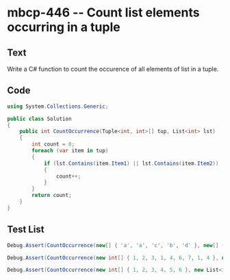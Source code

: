 # mbcp-446 -- Count list elements occurring in a tuple

## Text

Write a C# function to count the occurence of all elements of list in a tuple.

## Code

```csharp
using System.Collections.Generic;

public class Solution
{
    public int CountOccurrence(Tuple<int, int>[] tup, List<int> lst)
    {
        int count = 0;
        foreach (var item in tup)
        {
            if (lst.Contains(item.Item1) || lst.Contains(item.Item2))
            {
                count++;
            }
        }
        return count;
    }
}
```

## Test List

```csharp
Debug.Assert(CountOccurrence(new[] { 'a', 'a', 'c', 'b', 'd' }, new[] { 'a', 'b' }) == 3);
```

```csharp
Debug.Assert(CountOccurrence(new int[] { 1, 2, 3, 1, 4, 6, 7, 1, 4 }, new int[] { 1, 4, 7 }) == 6);
```

```csharp
Debug.Assert(CountOccurrence(new int[] { 1, 2, 3, 4, 5, 6 }, new List<int> { 1, 2 }) == 2);
```
